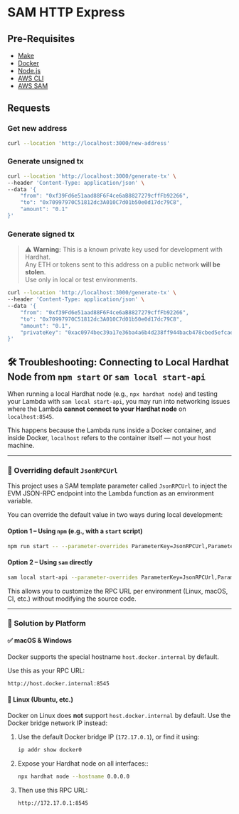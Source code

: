 # SAM HTTP Express

## Pre-Requisites

 - [Make](https://www.gnu.org/software/make/manual/make.html)
 - [Docker](https://www.docker.com/)
 - [Node.js](https://nodejs.org/en)
 - [AWS CLI](https://docs.aws.amazon.com/pt_br/cli/latest/userguide/getting-started-install.html)
 - [AWS SAM](https://docs.aws.amazon.com/serverless-application-model/latest/developerguide/install-sam-cli.html)

## Requests

### Get new address

```bash
curl --location 'http://localhost:3000/new-address'
```

### Generate unsigned tx

```bash
curl --location 'http://localhost:3000/generate-tx' \
--header 'Content-Type: application/json' \
--data '{
    "from": "0xf39Fd6e51aad88F6F4ce6aB8827279cffFb92266",
    "to": "0x70997970C51812dc3A010C7d01b50e0d17dc79C8",
    "amount": "0.1"
}'
```

### Generate signed tx

> ⚠️ **Warning:** This is a known private key used for development with Hardhat. </br>
> Any ETH or tokens sent to this address on a public network **will be stolen**. </br>
> Use only in local or test environments.

```bash
curl --location 'http://localhost:3000/generate-tx' \
--header 'Content-Type: application/json' \
--data '{
    "from": "0xf39Fd6e51aad88F6F4ce6aB8827279cffFb92266",
    "to": "0x70997970C51812dc3A010C7d01b50e0d17dc79C8",
    "amount": "0.1",
    "privateKey": "0xac0974bec39a17e36ba4a6b4d238ff944bacb478cbed5efcae784d7bf4f2ff80"
}'
```

## 🛠️ Troubleshooting: Connecting to Local Hardhat Node from `npm start` or `sam local start-api`

When running a local Hardhat node (e.g., `npx hardhat node`) and testing your Lambda with `sam local start-api`, you may run into networking issues where the Lambda **cannot connect to your Hardhat node** on `localhost:8545`.

This happens because the Lambda runs inside a Docker container, and inside Docker, `localhost` refers to the container itself — not your host machine.

---

### 🧩 Overriding default `JsonRPCUrl`

This project uses a SAM template parameter called `JsonRPCUrl` to inject the EVM JSON-RPC endpoint into the Lambda function as an environment variable.

You can override the default value in two ways during local development:

#### Option 1 – Using `npm` (e.g., with a `start` script)

```bash
npm run start -- --parameter-overrides ParameterKey=JsonRPCUrl,ParameterValue=http://host.docker.internal:8545
```

#### Option 2 – Using `sam` directly

```bash
sam local start-api --parameter-overrides ParameterKey=JsonRPCUrl,ParameterValue=http://host.docker.internal:8545
```

This allows you to customize the RPC URL per environment (Linux, macOS, CI, etc.) without modifying the source code.

---

### 🔧 Solution by Platform

#### ✅ macOS & Windows

Docker supports the special hostname `host.docker.internal` by default.

Use this as your RPC URL:

```bash
http://host.docker.internal:8545
```

#### 🐧 Linux (Ubuntu, etc.)

Docker on Linux does **not** support `host.docker.internal` by default. Use the Docker bridge network IP instead:

1. Use the default Docker bridge IP (`172.17.0.1`), or find it using:

   ```bash
   ip addr show docker0
   ```

2. Expose your Hardhat node on all interfaces::

   ```bash
   npx hardhat node --hostname 0.0.0.0
   ```

3. Then use this RPC URL:

   ```bash
   http://172.17.0.1:8545
   ```